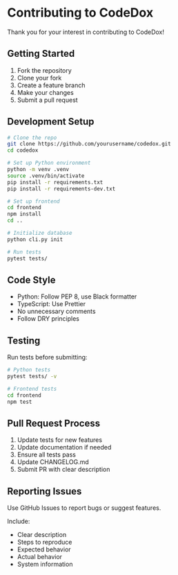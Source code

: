 # Contributing to CodeDox

Thank you for your interest in contributing to CodeDox!

## Getting Started

1. Fork the repository
2. Clone your fork
3. Create a feature branch
4. Make your changes
5. Submit a pull request

## Development Setup

```bash
# Clone the repo
git clone https://github.com/yourusername/codedox.git
cd codedox

# Set up Python environment
python -m venv .venv
source .venv/bin/activate
pip install -r requirements.txt
pip install -r requirements-dev.txt

# Set up frontend
cd frontend
npm install
cd ..

# Initialize database
python cli.py init

# Run tests
pytest tests/
```

## Code Style

- Python: Follow PEP 8, use Black formatter
- TypeScript: Use Prettier
- No unnecessary comments
- Follow DRY principles

## Testing

Run tests before submitting:
```bash
# Python tests
pytest tests/ -v

# Frontend tests
cd frontend
npm test
```

## Pull Request Process

1. Update tests for new features
2. Update documentation if needed
3. Ensure all tests pass
4. Update CHANGELOG.md
5. Submit PR with clear description

## Reporting Issues

Use GitHub Issues to report bugs or suggest features.

Include:
- Clear description
- Steps to reproduce
- Expected behavior
- Actual behavior
- System information